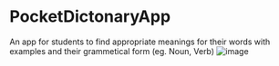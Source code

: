# PocketDictonaryApp
An app for students to find appropriate meanings for their words with examples and their grammetical form (eg. Noun, Verb)
![image](https://user-images.githubusercontent.com/90602027/164909469-4a145b9f-5ad8-4b38-9568-7885da756e2d.png)
